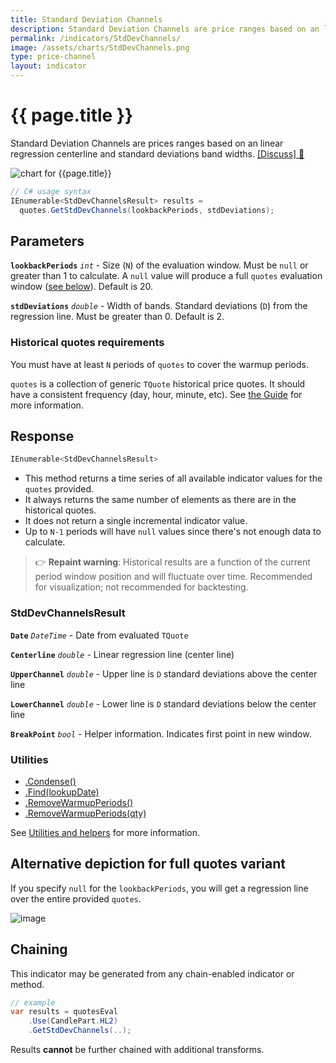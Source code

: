 ```yaml
---
title: Standard Deviation Channels
description: Standard Deviation Channels are price ranges based on an linear regression centerline and standard deviations band widths.
permalink: /indicators/StdDevChannels/
image: /assets/charts/StdDevChannels.png
type: price-channel
layout: indicator
---
```


# {{ page.title }}

Standard Deviation Channels are prices ranges based on an linear regression centerline and standard deviations band widths.
[[Discuss] &#128172;]({{site.github.repository_url}}/discussions/368 "Community discussion about this indicator")

![chart for {{page.title}}]({{site.baseurl}}{{page.image}})

```csharp
// C# usage syntax
IEnumerable<StdDevChannelsResult> results =
  quotes.GetStdDevChannels(lookbackPeriods, stdDeviations);
```

## Parameters

**`lookbackPeriods`** _`int`_ - Size (`N`) of the evaluation window.  Must be `null` or greater than 1 to calculate.  A `null` value will produce a full `quotes` evaluation window ([see below](#alternative-depiction-for-full-quotes-variant)).  Default is 20.

**`stdDeviations`** _`double`_ - Width of bands.  Standard deviations (`D`) from the regression line.  Must be greater than 0.  Default is 2.

### Historical quotes requirements

You must have at least `N` periods of `quotes` to cover the warmup periods.

`quotes` is a collection of generic `TQuote` historical price quotes.  It should have a consistent frequency (day, hour, minute, etc).  See [the Guide]({{site.baseurl}}/guide/#historical-quotes) for more information.

## Response

```csharp
IEnumerable<StdDevChannelsResult>
```

- This method returns a time series of all available indicator values for the `quotes` provided.
- It always returns the same number of elements as there are in the historical quotes.
- It does not return a single incremental indicator value.
- Up to `N-1` periods will have `null` values since there's not enough data to calculate.

> &#128073; **Repaint warning**: Historical results are a function of the current period window position and will fluctuate over time.  Recommended for visualization; not recommended for backtesting.

### StdDevChannelsResult

**`Date`** _`DateTime`_ - Date from evaluated `TQuote`

**`Centerline`** _`double`_ - Linear regression line (center line)

**`UpperChannel`** _`double`_ - Upper line is `D` standard deviations above the center line

**`LowerChannel`** _`double`_ - Lower line is `D` standard deviations below the center line

**`BreakPoint`** _`bool`_ - Helper information.  Indicates first point in new window.

### Utilities

- [.Condense()]({{site.baseurl}}/utilities#condense)
- [.Find(lookupDate)]({{site.baseurl}}/utilities#find-indicator-result-by-date)
- [.RemoveWarmupPeriods()]({{site.baseurl}}/utilities#remove-warmup-periods)
- [.RemoveWarmupPeriods(qty)]({{site.baseurl}}/utilities#remove-warmup-periods)

See [Utilities and helpers]({{site.baseurl}}/utilities#utilities-for-indicator-results) for more information.

## Alternative depiction for full quotes variant

If you specify `null` for the `lookbackPeriods`, you will get a regression line over the entire provided `quotes`.

![image]({{site.baseurl}}/assets/charts/StdDevChannelsFull.png)

## Chaining

This indicator may be generated from any chain-enabled indicator or method.

```csharp
// example
var results = quotesEval
    .Use(CandlePart.HL2)
    .GetStdDevChannels(..);
```

Results **cannot** be further chained with additional transforms.
